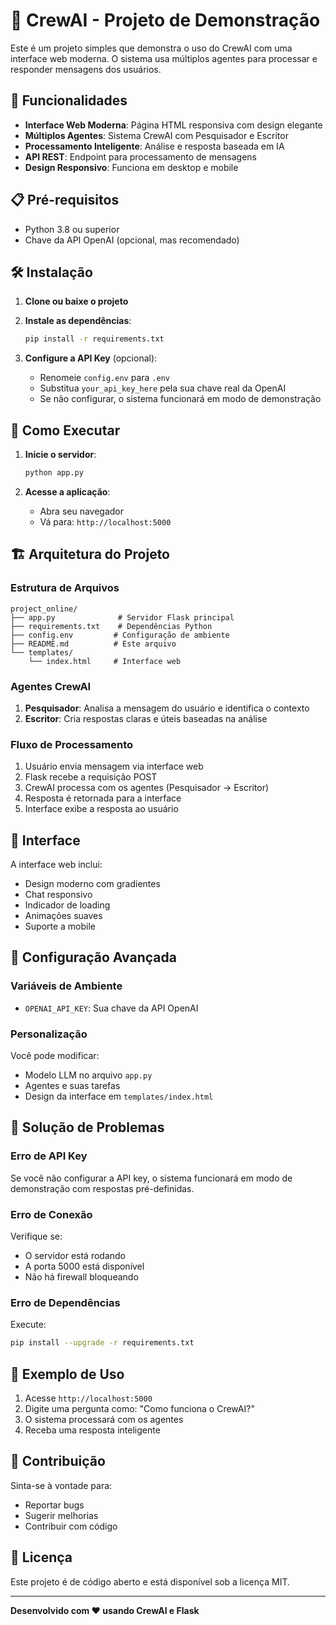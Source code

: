 # 🤖 CrewAI - Projeto de Demonstração

Este é um projeto simples que demonstra o uso do CrewAI com uma interface web moderna. O sistema usa múltiplos agentes para processar e responder mensagens dos usuários.

## 🚀 Funcionalidades

- **Interface Web Moderna**: Página HTML responsiva com design elegante
- **Múltiplos Agentes**: Sistema CrewAI com Pesquisador e Escritor
- **Processamento Inteligente**: Análise e resposta baseada em IA
- **API REST**: Endpoint para processamento de mensagens
- **Design Responsivo**: Funciona em desktop e mobile

## 📋 Pré-requisitos

- Python 3.8 ou superior
- Chave da API OpenAI (opcional, mas recomendado)

## 🛠️ Instalação

1. **Clone ou baixe o projeto**

2. **Instale as dependências**:
   ```bash
   pip install -r requirements.txt
   ```

3. **Configure a API Key** (opcional):
   - Renomeie `config.env` para `.env`
   - Substitua `your_api_key_here` pela sua chave real da OpenAI
   - Se não configurar, o sistema funcionará em modo de demonstração

## 🚀 Como Executar

1. **Inicie o servidor**:
   ```bash
   python app.py
   ```

2. **Acesse a aplicação**:
   - Abra seu navegador
   - Vá para: `http://localhost:5000`

## 🏗️ Arquitetura do Projeto

### Estrutura de Arquivos
```
project_online/
├── app.py              # Servidor Flask principal
├── requirements.txt    # Dependências Python
├── config.env         # Configuração de ambiente
├── README.md          # Este arquivo
└── templates/
    └── index.html     # Interface web
```

### Agentes CrewAI

1. **Pesquisador**: Analisa a mensagem do usuário e identifica o contexto
2. **Escritor**: Cria respostas claras e úteis baseadas na análise

### Fluxo de Processamento

1. Usuário envia mensagem via interface web
2. Flask recebe a requisição POST
3. CrewAI processa com os agentes (Pesquisador → Escritor)
4. Resposta é retornada para a interface
5. Interface exibe a resposta ao usuário

## 🎨 Interface

A interface web inclui:
- Design moderno com gradientes
- Chat responsivo
- Indicador de loading
- Animações suaves
- Suporte a mobile

## 🔧 Configuração Avançada

### Variáveis de Ambiente
- `OPENAI_API_KEY`: Sua chave da API OpenAI

### Personalização
Você pode modificar:
- Modelo LLM no arquivo `app.py`
- Agentes e suas tarefas
- Design da interface em `templates/index.html`

## 🐛 Solução de Problemas

### Erro de API Key
Se você não configurar a API key, o sistema funcionará em modo de demonstração com respostas pré-definidas.

### Erro de Conexão
Verifique se:
- O servidor está rodando
- A porta 5000 está disponível
- Não há firewall bloqueando

### Erro de Dependências
Execute:
```bash
pip install --upgrade -r requirements.txt
```

## 📝 Exemplo de Uso

1. Acesse `http://localhost:5000`
2. Digite uma pergunta como: "Como funciona o CrewAI?"
3. O sistema processará com os agentes
4. Receba uma resposta inteligente

## 🤝 Contribuição

Sinta-se à vontade para:
- Reportar bugs
- Sugerir melhorias
- Contribuir com código

## 📄 Licença

Este projeto é de código aberto e está disponível sob a licença MIT.

---

**Desenvolvido com ❤️ usando CrewAI e Flask** 
